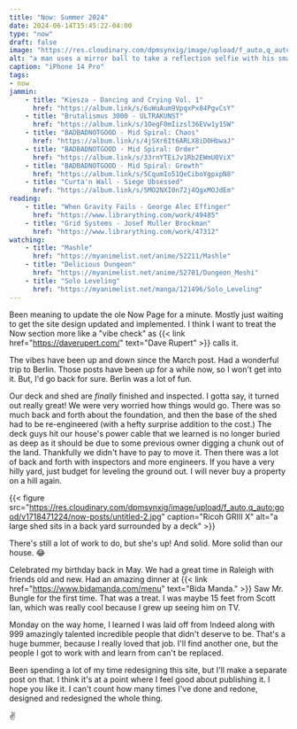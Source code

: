 ```yaml
---
title: "Now: Summer 2024"
date: 2024-06-14T15:45:22-04:00
type: "now"
draft: false
image: "https://res.cloudinary.com/dpmsynxig/image/upload/f_auto,q_auto:good/v1714356040/now-posts/untitled-1-3.jpg"
alt: "a man uses a mirror ball to take a reflection selfie with his smartphone"
caption: "iPhone 14 Pro"
tags:
- now
jammin:
    - title: "Kiesza - Dancing and Crying Vol. 1"
      href: "https://album.link/s/6uWuAum9VpqxPx84PgvCsY"
    - title: "Brutalismus 3000 - ULTRAKUNST"
      href: "https://album.link/s/1OegF0mIizsl36EVw1y1SW"
    - title: "BADBADNOTGOOD - Mid Spiral: Chaos"
      href: "https://album.link/s/4jSXr6It6ARLX8iDOHbwaJ"
    - title: "BADBADNOTGOOD - Mid Spiral: Order"
      href: "https://album.link/s/33rnYTEiJv1Rb2EWmU0ViX"
    - title: "BADBADNOTGOOD - Mid Spiral: Growth"
      href: "https://album.link/s/5CqumIo51QeCiboYgpxpN8"
    - title: "Curta'n Wall - Siege Ubsessed"
      href: "https://album.link/s/5MO2NXI0n72j4QgxMOJdEm"
reading:
    - title: "When Gravity Fails - George Alec Effinger"
      href: "https://www.librarything.com/work/49485"
    - title: "Grid Systems - Josef Muller Brockman"
      href: "https://www.librarything.com/work/47312"
watching:
    - title: "Mashle"
      href: "https://myanimelist.net/anime/52211/Mashle"
    - title: "Delicious Dungeon"
      href: "https://myanimelist.net/anime/52701/Dungeon_Meshi"
    - title: "Solo Leveling"
      href: "https://myanimelist.net/manga/121496/Solo_Leveling"
---
```


Been meaning to update the ole Now Page for a minute. Mostly just waiting to get the site design updated and implemented. I think I want to treat the Now section more like a "vibe check" as {{< link href="https://daverupert.com/" text="Dave Rupert" >}} calls it.

The vibes have been up and down since the March post. Had a wonderful trip to Berlin. Those posts have been up for a while now, so I won't get into it. But, I'd go back for sure. Berlin was a lot of fun.

Our deck and shed are _finally_ finished and inspected. I gotta say, it turned out really great! We were very worried how things would go. There was so much back and forth about the foundation, and then the base of the shed had to be re-engineered (with a hefty surprise addition to the cost.) The deck guys hit our house's power cable that we learned is no longer buried as deep as it should be due to some previous owner digging a chunk out of the land. Thankfully we didn't have to pay to move it. Then there was a lot of back and forth with inspectors and more engineers. If you have a very hilly yard, just budget for leveling the ground out. I will never buy a property on a hill again.

{{< figure src="https://res.cloudinary.com/dpmsynxig/image/upload/f_auto,q_auto:good/v1718471224/now-posts/untitled-2.jpg" caption="Ricoh GRIII X" alt="a large shed sits in a back yard surrounded by a deck" >}}

There's still a lot of work to do, but she's up! And solid. More solid than our house. 😂

Celebrated my birthday back in May. We had a great time in Raleigh with friends old and new. Had an amazing dinner at {{< link href="https://www.bidamanda.com/menu" text="Bida Manda." >}} Saw Mr. Bungle for the first time. That was a treat. I was maybe 15 feet from Scott Ian, which was really cool because I grew up seeing him on TV.

Monday on the way home, I learned I was laid off from Indeed along with 999 amazingly talented incredible people that didn't deserve to be. That's a huge bummer, because I really loved that job. I'll find another one, but the people I got to work with and learn from can't be replaced.

Been spending a lot of my time redesigning this site, but I'll make a separate post on that. I think it's at a point where I feel good about publishing it. I hope you like it. I can't count how many times I've done and redone, designed and redesigned the whole thing.

✌️
